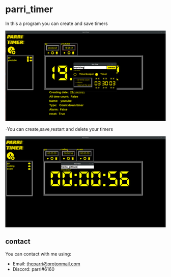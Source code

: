 # parri_timer
In this a program you can create and save timers

![](https://github.com/ParriCode/parri_timer/blob/main/git_images/img3.png)

-You can create,save,restart and delete your timers

![](https://github.com/ParriCode/parri_timer/blob/main/git_images/img2.png)

## contact
You can contact with me using:
 - Email: theparri@protonmail.com
 - Discord: parri#6160
